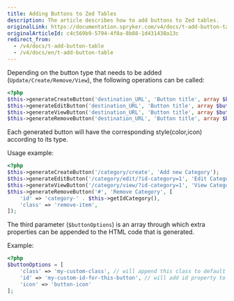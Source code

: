 ```yaml
---
title: Adding Buttons to Zed Tables
description: The article describes how to add buttons to Zed tables.
originalLink: https://documentation.spryker.com/v4/docs/t-add-button-table
originalArticleId: c4c569b9-5794-4f8a-8b88-1d431438a13c
redirect_from:
  - /v4/docs/t-add-button-table
  - /v4/docs/en/t-add-button-table
---
```


<!-- used to be: http://spryker.github.io/tutorials/yves/adding-buttons-to-tables/ -->

Depending on the button type that needs to be added (`Update/Create/Remove/View`), the following operations can be called:

```php
<?php
$this->generateCreateButton('destination_URL', 'Button title', array $buttonOptions);
$this->generateEditButton('destination_URL', 'Button title', array $buttonOptions);
$this->generateViewButton('destination_URL', 'Button title', array $buttonOptions);
$this->generateRemoveButton('destination_URL', 'Button title', array $buttonOptions);
```
Each generated button will have the corresponding style(color,icon) according to its type.

Usage example:

```php
<?php
$this->generateCreateButton('/category/create', 'Add new Category');
$this->generateEditButton('/category/edit/?id-category=1', 'Edit Category');
$this->generateViewButton('/category/view/?id-category=1', 'View Category');
$this->generateRemoveButton('#', 'Remove Category', [
    'id' => 'category-' . $this->getIdCategory(),
    'class' => 'remove-item',
]);
```

The third parameter (`$buttonOptions`) is an array through which extra properties can be appended to the HTML code that is generated.

Example:

```php
<?php
$buttonOptions = [
    'class' => 'my-custom-class', // will append this class to default class list
    'id' => 'my-custom-id-for-this-button', // will add id property to generated HTML link
    'icon' => 'button-icon'
];
```
